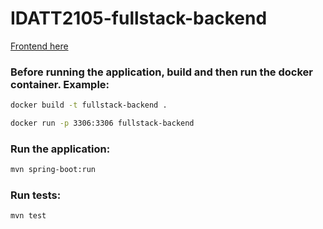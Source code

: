 # IDATT2105-fullstack-backend
[Frontend here](https://github.com/jakobkg/IDATT2105-fullstack-frontend/)

### Before running the application, build and then run the docker container. Example:
```sh
docker build -t fullstack-backend .
```
```sh
docker run -p 3306:3306 fullstack-backend
```

### Run the application:
```sh
mvn spring-boot:run
```

### Run tests:
```sh
mvn test
```


